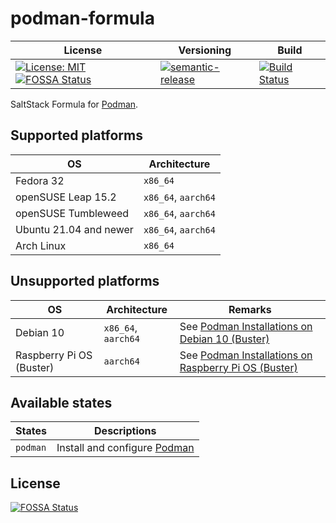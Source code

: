 # podman-formula

| License | Versioning | Build |
| ------- | ---------- | ----- |
| [![License: MIT](https://img.shields.io/badge/License-MIT-yellow.svg)](https://opensource.org/licenses/MIT) [![FOSSA Status](https://app.fossa.com/api/projects/git%2Bgithub.com%2Fextra2000%2Fpodman-formula.svg?type=shield)](https://app.fossa.com/projects/git%2Bgithub.com%2Fextra2000%2Fpodman-formula?ref=badge_shield) | [![semantic-release](https://img.shields.io/badge/%20%20%F0%9F%93%A6%F0%9F%9A%80-semantic--release-e10079.svg)](https://github.com/semantic-release/semantic-release) | [![Build Status](https://travis-ci.com/extra2000/podman-formula.svg?branch=master)](https://travis-ci.com/extra2000/podman-formula) |

SaltStack Formula for [Podman](https://podman.io/).


## Supported platforms

| OS | Architecture |
| -- | ------------ |
| Fedora 32 | `x86_64` |
| openSUSE Leap 15.2 | `x86_64`, `aarch64` |
| openSUSE Tumbleweed | `x86_64`, `aarch64` |
| Ubuntu 21.04 and newer | `x86_64`, `aarch64` |
| Arch Linux | `x86_64` |


## Unsupported platforms

| OS | Architecture | Remarks |
| -- | ------------ | ------- |
| Debian 10 | `x86_64`, `aarch64` | See [Podman Installations on Debian 10 (Buster)](docs/debian-10-installations.md) |
| Raspberry Pi OS (Buster) | `aarch64` | See [Podman Installations on Raspberry Pi OS (Buster)](docs/rpi-buster-installations.md) |


## Available states

| States | Descriptions |
| ------ | ------------ |
| `podman` | Install and configure [Podman](https://podman.io/) |


## License

[![FOSSA Status](https://app.fossa.com/api/projects/git%2Bgithub.com%2Fextra2000%2Fpodman-formula.svg?type=large)](https://app.fossa.com/projects/git%2Bgithub.com%2Fextra2000%2Fpodman-formula?ref=badge_large)

